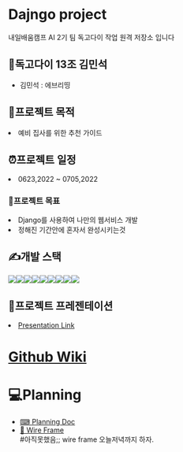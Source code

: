 # Dajngo project
내일배움캠프 AI 2기 팀 독고다이 작업 원격 저장소 입니다





<h2>🦥독고다이 13조 김민석</h1>
<ul>
<li>김민석 : 에브리띵 </li>

</ul>
<h2>📝프로젝트 목적 </h2>
<li>예비 집사를 위한 추천 가이드 </li>
<h2>⏰️프로젝트 일정</h2>
<li>0623,2022 ~ 0705,2022</li>
<h3>🧭프로젝트 목표</h3>
<li>Django를 사용하여 나만의 웹서비스 개발</li>
<li>정해진 기간안에 혼자서 완성시키는것 </li>
<h2>✍개발 스택</h1>
<div style="display:flex; flex-direction:row">
    <img src="https://user-images.githubusercontent.com/100769423/166452723-565e4f8e-8ed5-40c7-b41e-e71a7fd636cf.svg">
    <img src="https://user-images.githubusercontent.com/100769423/166452778-6bf21e33-989f-4759-93ef-dbb0862fffee.svg">
    <img src="https://user-images.githubusercontent.com/100769423/166452783-bb2e89d4-fb58-48fe-86c5-d639d495602f.svg">
    <img src="https://user-images.githubusercontent.com/100769423/166452833-ebd8d65a-adcc-44c0-9ced-45d1856df862.svg">
    <img src="https://img.shields.io/badge/django-092E20?style=for-the-badge&logo=django&logoColor=white">
    <img src="https://img.shields.io/badge/github-181717?style=for-the-badge&logo=github&logoColor=white">
    <img src="https://img.shields.io/badge/linux-FCC624?style=for-the-badge&logo=linux&logoColor=black">
    <img src="https://img.shields.io/badge/mysql-4479A1?style=for-the-badge&logo=mysql&logoColor=white">
    <img src="https://img.shields.io/badge/python-3776AB?style=for-the-badge&logo=python&logoColor=white">
</div>
<h2>💼프로젝트 프레젠테이션</h2>
    <li><a href="https://www.youtube.com/channel/UCFC52ey0jrdTK7HLNiZvwkQ">Presentation Link</a></li>


<h1><a href="https://github.com/coding-meister/Katze/">Github Wiki</a></h1>
<h1>💻Planning</h1>
<ul>
    <li><a href="https://xelf.io/projectDetail?pid=106ad123-62a1-4098-971f-f0db1ecada79&pType=2&curPage=1&sortOption=PROJ_WRITEDATE&keyword=&cclType=All&category=">⌨ Planning Doc</a></li>
    <li><a href="https://github.com/tunEmvegnomb/clone_instagram/wiki/%F0%9F%8E%A8-Wire-Frame">🎨 Wire Frame</a></li>#아직못했음;; wire frame 오늘저녁까지 하자.
</ul>
